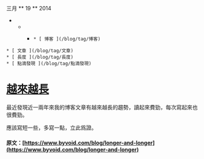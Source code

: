 三月  ** 19 ** 2014 

  *   *   *     * [ 博客 ](/blog/tag/博客)
    * [ 文章 ](/blog/tag/文章)
    * [ 長度 ](/blog/tag/長度)
    * [ 點滴發現 ](/blog/tag/點滴發現)

#  [ 越來越長 ](/blog/longer-and-longer)

最近發現近一兩年來我的博客文章有越來越長的趨勢，讀起來費勁，每次寫起來也很費勁。 

應該寫短一些，多寫一點，立此爲證。 
#### 原文：[https://www.byvoid.com/blog/longer-and-longer](https://www.byvoid.com/blog/longer-and-longer)